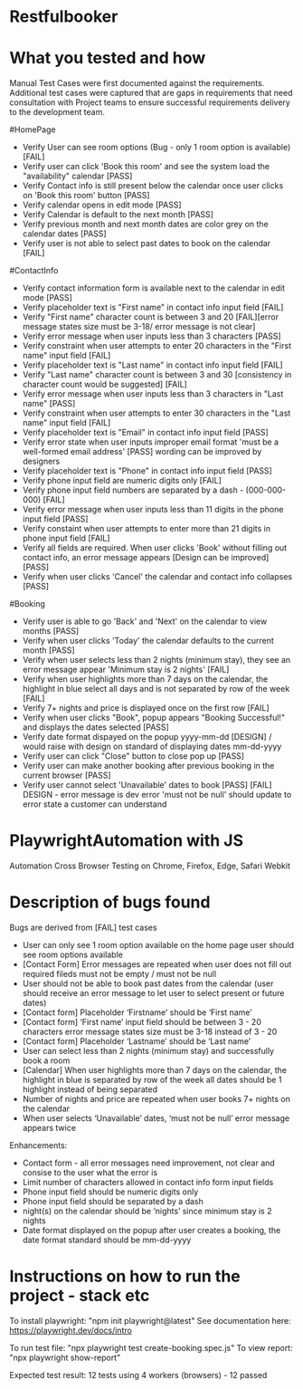 # Restfulbooker

# What you tested and how

Manual Test Cases were first documented against the requirements. Additional test cases were captured that are gaps in requirements that need consultation with Project teams to ensure successful requirements delivery to the development team.

#HomePage

- Verify User can see room options (Bug - only 1 room option is available) [FAIL]
- Verify user can click 'Book this room' and see the system load the "availability" calendar [PASS]
- Verify Contact info is still present below the calendar once user clicks on 'Book this room' button [PASS]
- Verify calendar opens in edit mode [PASS]
- Verify Calendar is default to the next month [PASS]
- Verify previous month and next month dates are color grey on the calendar dates [PASS]
- Verify user is not able to select past dates to book on the calendar [FAIL]

#ContactInfo

- Verify contact information form is available next to the calendar in edit mode [PASS]
- Verify placeholder text is "First name" in contact info input field [FAIL]
- Verify "First name" character count is between 3 and 20 [FAIL][error message states size must be 3-18/ error message is not clear]
- Verify error message when user inputs less than 3 characters [PASS]
- Verify constraint when user attempts to enter 20 characters in the "First name" input field [FAIL]
- Verify placeholder text is "Last name" in contact info input field [FAIL]
- Verify "Last name" character count is between 3 and 30 [consistency in character count would be suggested] [FAIL]
- Verify error message when user inputs less than 3 characters in "Last name" [PASS]
- Verify constraint when user attempts to enter 30 characters in the "Last name" input field [FAIL]
- Verify placeholder text is "Email" in contact info input field [PASS]
- Verify error state when user inputs improper email format 'must be a well-formed email address' [PASS] wording can be improved by designers
- Verify placeholder text is "Phone" in contact info input field [PASS]
- Verify phone input field are numeric digits only [FAIL]
- Verify phone input field numbers are separated by a dash - (000-000-000) [FAIL]
- Verify error message when user inputs less than 11 digits in the phone input field [PASS]
- Verify constaint when user attempts to enter more than 21 digits in phone input field [FAIL]
- Verify all fields are required. When user clicks 'Book' without filling out contact info, an error message appears [Design can be improved] [PASS]
- Verify when user clicks 'Cancel' the calendar and contact info collapses [PASS]

#Booking

- Verify user is able to go 'Back' and 'Next' on the calendar to view months [PASS]
- Verify when user clicks 'Today' the calendar defaults to the current month [PASS]
- Verify when user selects less than 2 nights (minimum stay), they see an error message appear 'Minimum stay is 2 nights' [FAIL]
- Verify when user highlights more than 7 days on the calendar, the highlight in blue select all days and is not separated by row of the week [FAIL]
- Verify 7+ nights and price is displayed once on the first row [FAIL]
- Verify when user clicks "Book", popup appears "Booking Successful!" and displays the dates selected [PASS]
- Verify date format dispayed on the popup yyyy-mm-dd [DESIGN] / would raise with design on standard of displaying dates mm-dd-yyyy
- Verify user can click "Close" button to close pop up [PASS]
- Verify user can make another booking after previous booking in the current browser [PASS]
- Verify user cannot select 'Unavailable' dates to book [PASS] [FAIL] DESIGN - error message is dev error 'must not be null' should update to error state a customer can understand

# PlaywrightAutomation with JS

Automation Cross Browser Testing on Chrome, Firefox, Edge, Safari Webkit

# Description of bugs found

Bugs are derived from [FAIL] test cases

- User can only see 1 room option available on the home page 
user should see room options available 
- [Contact Form] Error messages are repeated when user does not fill out required fileds
must not be empty / must not be null
- User should not be able to book past dates from the calendar (user should receive an error message to let user to select present or future dates)
- [Contact form] Placeholder ‘Firstname’ should be ‘First name’ 
- [Contact form] ‘First name’ input field should be between 3 - 20 characters
error message states size must be 3-18 instead of 3 - 20
- [Contact form] Placeholder ‘Lastname’ should be ‘Last name’
- User can select less than 2 nights (minimum stay) and successfully book a room
- [Calendar] When user highlights more than 7 days on the calendar, the highlight in blue is separated by row of the week
 all dates should be 1 highlight instead of being separated
- Number of nights and price are repeated when user books 7+ nights on the calendar
- When user selects ‘Unavailable’ dates, ‘must not be null’ error message appears twice

Enhancements: 
- Contact form - all error messages need improvement, not clear and consise to the user what the error is
- Limit number of characters allowed in contact info form input fields
- Phone input field should be numeric digits only
- Phone input field should be separated by a dash 
- night(s) on the calendar should be ‘nights’ since minimum stay  is 2 nights
- Date format displayed on the popup after user creates a booking, the date format standard should be mm-dd-yyyy


# Instructions on how to run the project - stack etc

To install playwright: "npm init playwright@latest" 
See documentation here: https://playwright.dev/docs/intro

To run test file: "npx playwright test create-booking.spec.js"
To view report: "npx playwright show-report"

Expected test result: 12 tests using 4 workers (browsers) - 12 passed 


